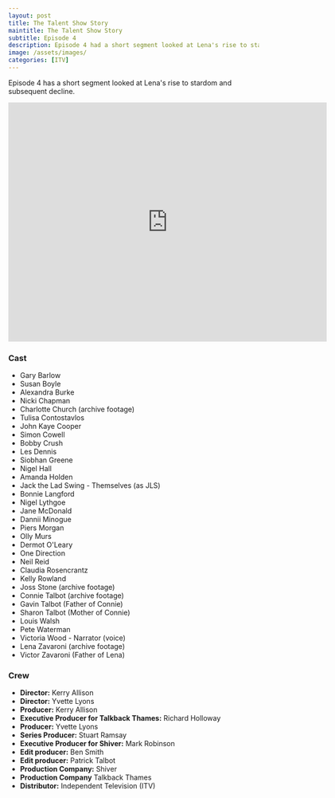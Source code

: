 ```yaml
---
layout: post
title: The Talent Show Story
maintitle: The Talent Show Story
subtitle: Episode 4
description: Episode 4 had a short segment looked at Lena's rise to stardom and subsequent decline.
image: /assets/images/
categories: [ITV]
---
```


Episode 4 has a short segment looked at Lena's rise to stardom and subsequent decline.

<div class="responsive-video"><iframe width="640px" height="480px" src="https://www.youtube.com/embed/50hgJeHNW58?start=315&rel=0&showinfo=0" frameborder="0" allowfullscreen=""></iframe></div>

### Cast
* Gary Barlow
* Susan Boyle
* Alexandra Burke
* Nicki Chapman
* Charlotte Church (archive footage)
* Tulisa Contostavlos
* John Kaye Cooper
* Simon Cowell
* Bobby Crush
* Les Dennis
* Siobhan Greene
* Nigel Hall
* Amanda Holden
* Jack the Lad Swing - Themselves (as JLS)
* Bonnie Langford
* Nigel Lythgoe
* Jane McDonald
* Dannii Minogue
* Piers Morgan
* Olly Murs
* Dermot O'Leary
* One Direction
* Neil Reid
* Claudia Rosencrantz
* Kelly Rowland
* Joss Stone (archive footage)
* Connie Talbot (archive footage)
* Gavin Talbot (Father of Connie)
* Sharon Talbot (Mother of Connie)
* Louis Walsh
* Pete Waterman
* Victoria Wood - Narrator (voice)
* Lena Zavaroni (archive footage)
* Victor Zavaroni (Father of Lena)

### Crew
* **Director:** Kerry Allison
* **Director:** Yvette Lyons
* **Producer:** Kerry Allison
* **Executive Producer for Talkback Thames:** Richard Holloway
* **Producer:** Yvette Lyons
* **Series Producer:** Stuart Ramsay
* **Executive Producer for Shiver:** Mark Robinson
* **Edit producer:** Ben Smith
* **Edit producer:** Patrick Talbot
* **Production Company:** Shiver
* **Production Company** Talkback Thames
* **Distributor:** Independent Television (ITV)

